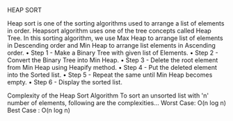 

HEAP SORT

Heap sort is one of the sorting algorithms used to arrange a list of elements in order. Heapsort algorithm uses one of the tree concepts called Heap Tree. In this sorting algorithm, we use Max Heap to arrange list of elements in Descending order and Min Heap to arrange list elements in Ascending order.
•	Step 1 - Make a Binary Tree with given list of Elements.
•	Step 2 - Convert the Binary Tree into Min Heap.
•	Step 3 - Delete the root element from Min Heap using Heapify method.
•	Step 4 - Put the deleted element into the Sorted list.
•	Step 5 - Repeat the same until Min Heap becomes empty.
•	Step 6 - Display the sorted list.

Complexity of the Heap Sort Algorithm
To sort an unsorted list with 'n' number of elements, following are the complexities...
Worst Case: O(n log n)
Best Case : O(n log n)

